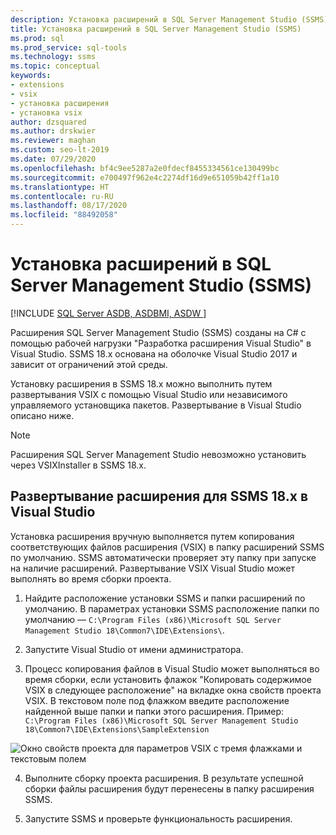 ```yaml
---
description: Установка расширений в SQL Server Management Studio (SSMS)
title: Установка расширений в SQL Server Management Studio (SSMS)
ms.prod: sql
ms.prod_service: sql-tools
ms.technology: ssms
ms.topic: conceptual
keywords:
- extensions
- vsix
- установка расширения
- установка vsix
author: dzsquared
ms.author: drskwier
ms.reviewer: maghan
ms.custom: seo-lt-2019
ms.date: 07/29/2020
ms.openlocfilehash: bf4c9ee5287a2e0fdecf8455334561ce130499bc
ms.sourcegitcommit: e700497f962e4c2274df16d9e651059b42ff1a10
ms.translationtype: HT
ms.contentlocale: ru-RU
ms.lasthandoff: 08/17/2020
ms.locfileid: "88492058"
---
```

# <a name="install-extensions-in-sql-server-management-studio-ssms"></a>Установка расширений в SQL Server Management Studio (SSMS)

[!INCLUDE [SQL Server ASDB, ASDBMI, ASDW ](../includes/applies-to-version/sql-asdb-asdbmi-asa.md)]

Расширения SQL Server Management Studio (SSMS) созданы на C# с помощью рабочей нагрузки "Разработка расширения Visual Studio" в Visual Studio. SSMS 18.x основана на оболочке Visual Studio 2017 и зависит от ограничений этой среды.

Установку расширения в SSMS 18.x можно выполнить путем развертывания VSIX с помощью Visual Studio или независимого управляемого установщика пакетов.  Развертывание в Visual Studio описано ниже.

> [!NOTE]
> Расширения SQL Server Management Studio невозможно установить через VSIXInstaller в SSMS 18.x.
  
## <a name="visual-studio-deployment-of-an-extension-for-ssms-18x"></a>Развертывание расширения для SSMS 18.x в Visual Studio

Установка расширения вручную выполняется путем копирования соответствующих файлов расширения (VSIX) в папку расширений SSMS по умолчанию.  SSMS автоматически проверяет эту папку при запуске на наличие расширений.  Развертывание VSIX Visual Studio может выполнять во время сборки проекта. 

  
1.  Найдите расположение установки SSMS и папки расширений по умолчанию.  В параметрах установки SSMS расположение папки по умолчанию — ```C:\Program Files (x86)\Microsoft SQL Server Management Studio 18\Common7\IDE\Extensions\```.  


2. Запустите Visual Studio от имени администратора.

3.  Процесс копирования файлов в Visual Studio может выполняться во время сборки, если установить флажок "Копировать содержимое VSIX в следующее расположение" на вкладке окна свойств проекта VSIX. В текстовом поле под флажком введите расположение найденной выше папки и папки этого расширения.  Пример: ```C:\Program Files (x86)\Microsoft SQL Server Management Studio 18\Common7\IDE\Extensions\SampleExtension```
  
![Окно свойств проекта для параметров VSIX с тремя флажками и текстовым полем](./media/install-extensions/vsix_ssms.png)

4. Выполните сборку проекта расширения. В результате успешной сборки файлы расширения будут перенесены в папку расширения SSMS.

5.  Запустите SSMS и проверьте функциональность расширения.
  

